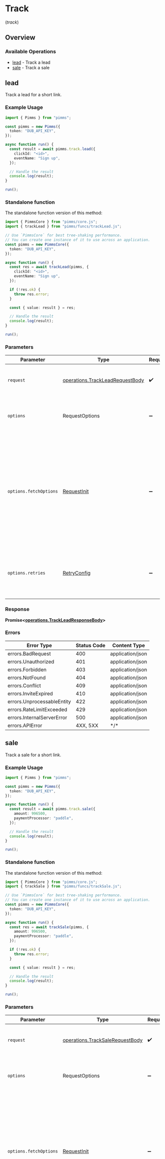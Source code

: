 # Track
(*track*)

## Overview

### Available Operations

* [lead](#lead) - Track a lead
* [sale](#sale) - Track a sale

## lead

Track a lead for a short link.

### Example Usage

```typescript
import { Pimms } from "pimms";

const pimms = new Pimms({
  token: "DUB_API_KEY",
});

async function run() {
  const result = await pimms.track.lead({
    clickId: "<id>",
    eventName: "Sign up",
  });

  // Handle the result
  console.log(result);
}

run();
```

### Standalone function

The standalone function version of this method:

```typescript
import { PimmsCore } from "pimms/core.js";
import { trackLead } from "pimms/funcs/trackLead.js";

// Use `PimmsCore` for best tree-shaking performance.
// You can create one instance of it to use across an application.
const pimms = new PimmsCore({
  token: "DUB_API_KEY",
});

async function run() {
  const res = await trackLead(pimms, {
    clickId: "<id>",
    eventName: "Sign up",
  });

  if (!res.ok) {
    throw res.error;
  }

  const { value: result } = res;

  // Handle the result
  console.log(result);
}

run();
```

### Parameters

| Parameter                                                                                                                                                                      | Type                                                                                                                                                                           | Required                                                                                                                                                                       | Description                                                                                                                                                                    |
| ------------------------------------------------------------------------------------------------------------------------------------------------------------------------------ | ------------------------------------------------------------------------------------------------------------------------------------------------------------------------------ | ------------------------------------------------------------------------------------------------------------------------------------------------------------------------------ | ------------------------------------------------------------------------------------------------------------------------------------------------------------------------------ |
| `request`                                                                                                                                                                      | [operations.TrackLeadRequestBody](../../models/operations/trackleadrequestbody.md)                                                                                             | :heavy_check_mark:                                                                                                                                                             | The request object to use for the request.                                                                                                                                     |
| `options`                                                                                                                                                                      | RequestOptions                                                                                                                                                                 | :heavy_minus_sign:                                                                                                                                                             | Used to set various options for making HTTP requests.                                                                                                                          |
| `options.fetchOptions`                                                                                                                                                         | [RequestInit](https://developer.mozilla.org/en-US/docs/Web/API/Request/Request#options)                                                                                        | :heavy_minus_sign:                                                                                                                                                             | Options that are passed to the underlying HTTP request. This can be used to inject extra headers for examples. All `Request` options, except `method` and `body`, are allowed. |
| `options.retries`                                                                                                                                                              | [RetryConfig](../../lib/utils/retryconfig.md)                                                                                                                                  | :heavy_minus_sign:                                                                                                                                                             | Enables retrying HTTP requests under certain failure conditions.                                                                                                               |

### Response

**Promise\<[operations.TrackLeadResponseBody](../../models/operations/trackleadresponsebody.md)\>**

### Errors

| Error Type                 | Status Code                | Content Type               |
| -------------------------- | -------------------------- | -------------------------- |
| errors.BadRequest          | 400                        | application/json           |
| errors.Unauthorized        | 401                        | application/json           |
| errors.Forbidden           | 403                        | application/json           |
| errors.NotFound            | 404                        | application/json           |
| errors.Conflict            | 409                        | application/json           |
| errors.InviteExpired       | 410                        | application/json           |
| errors.UnprocessableEntity | 422                        | application/json           |
| errors.RateLimitExceeded   | 429                        | application/json           |
| errors.InternalServerError | 500                        | application/json           |
| errors.APIError            | 4XX, 5XX                   | \*/\*                      |

## sale

Track a sale for a short link.

### Example Usage

```typescript
import { Pimms } from "pimms";

const pimms = new Pimms({
  token: "DUB_API_KEY",
});

async function run() {
  const result = await pimms.track.sale({
    amount: 996500,
    paymentProcessor: "paddle",
  });

  // Handle the result
  console.log(result);
}

run();
```

### Standalone function

The standalone function version of this method:

```typescript
import { PimmsCore } from "pimms/core.js";
import { trackSale } from "pimms/funcs/trackSale.js";

// Use `PimmsCore` for best tree-shaking performance.
// You can create one instance of it to use across an application.
const pimms = new PimmsCore({
  token: "DUB_API_KEY",
});

async function run() {
  const res = await trackSale(pimms, {
    amount: 996500,
    paymentProcessor: "paddle",
  });

  if (!res.ok) {
    throw res.error;
  }

  const { value: result } = res;

  // Handle the result
  console.log(result);
}

run();
```

### Parameters

| Parameter                                                                                                                                                                      | Type                                                                                                                                                                           | Required                                                                                                                                                                       | Description                                                                                                                                                                    |
| ------------------------------------------------------------------------------------------------------------------------------------------------------------------------------ | ------------------------------------------------------------------------------------------------------------------------------------------------------------------------------ | ------------------------------------------------------------------------------------------------------------------------------------------------------------------------------ | ------------------------------------------------------------------------------------------------------------------------------------------------------------------------------ |
| `request`                                                                                                                                                                      | [operations.TrackSaleRequestBody](../../models/operations/tracksalerequestbody.md)                                                                                             | :heavy_check_mark:                                                                                                                                                             | The request object to use for the request.                                                                                                                                     |
| `options`                                                                                                                                                                      | RequestOptions                                                                                                                                                                 | :heavy_minus_sign:                                                                                                                                                             | Used to set various options for making HTTP requests.                                                                                                                          |
| `options.fetchOptions`                                                                                                                                                         | [RequestInit](https://developer.mozilla.org/en-US/docs/Web/API/Request/Request#options)                                                                                        | :heavy_minus_sign:                                                                                                                                                             | Options that are passed to the underlying HTTP request. This can be used to inject extra headers for examples. All `Request` options, except `method` and `body`, are allowed. |
| `options.retries`                                                                                                                                                              | [RetryConfig](../../lib/utils/retryconfig.md)                                                                                                                                  | :heavy_minus_sign:                                                                                                                                                             | Enables retrying HTTP requests under certain failure conditions.                                                                                                               |

### Response

**Promise\<[operations.TrackSaleResponseBody](../../models/operations/tracksaleresponsebody.md)\>**

### Errors

| Error Type                 | Status Code                | Content Type               |
| -------------------------- | -------------------------- | -------------------------- |
| errors.BadRequest          | 400                        | application/json           |
| errors.Unauthorized        | 401                        | application/json           |
| errors.Forbidden           | 403                        | application/json           |
| errors.NotFound            | 404                        | application/json           |
| errors.Conflict            | 409                        | application/json           |
| errors.InviteExpired       | 410                        | application/json           |
| errors.UnprocessableEntity | 422                        | application/json           |
| errors.RateLimitExceeded   | 429                        | application/json           |
| errors.InternalServerError | 500                        | application/json           |
| errors.APIError            | 4XX, 5XX                   | \*/\*                      |